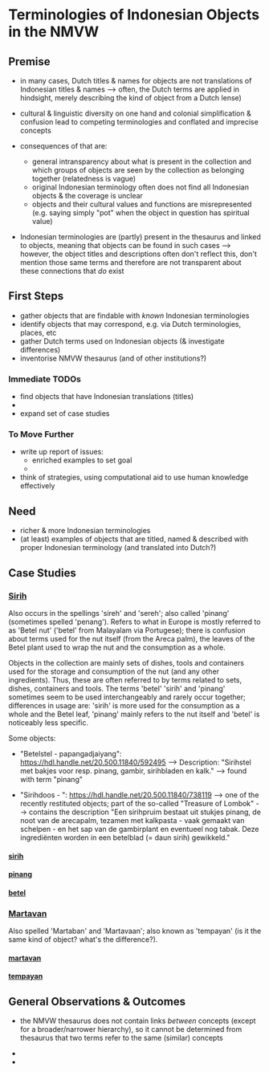 # Terminologies of Indonesian Objects in the NMVW

## Premise

 - in many cases, Dutch titles & names for objects are not translations of Indonesian titles & names
  --> often, the Dutch terms are applied in hindsight, merely describing the kind of object from a Dutch lense)

 - cultural & linguistic diversity on one hand and colonial simplification & confusion lead to competing terminologies and conflated and imprecise concepts  

 - consequences of that are:
   - general intransparency about what is present in the collection and which groups of objects are seen by the collection as belonging together (relatedness is vague)
   - original Indonesian terminology often does not find all Indonesian objects & the coverage is unclear
   - objects and their cultural values and functions are misrepresented (e.g. saying simply "pot" when the object in question has spiritual value)

 - Indonesian terminologies are (partly) present in the thesaurus and linked to objects, meaning that objects can be found in such cases
   --> however, the object titles and descriptions often don't reflect this, don't mention those same terms and therefore are not transparent about these connections that _do_ exist

## First Steps

 - gather objects that are findable with _known_ Indonesian terminologies
 - identify objects that may correspond, e.g. via Dutch terminologies, places, etc
 - gather Dutch terms used on Indonesian objects (& investigate differences)
 - inventorise NMVW thesaurus (and of other institutions?)

### Immediate TODOs

 - find objects that have Indonesian translations (titles)
 - 
 - expand set of case studies


### To Move Further

 - write up report of issues:
   - enriched examples to set goal
   -  
 - think of strategies, using computational aid to use human knowledge effectively 

## Need

 - richer & more Indonesian terminologies
 - (at least) examples of objects that are titled, named & described with proper Indonesian terminology (and translated into Dutch?) 


## Case Studies



### [Sirih](./sirih) 

Also occurs in the spellings 'sireh' and 'sereh'; also called 'pinang' (sometimes spelled 'penang'). Refers to what in Europe is mostly referred to as 'Betel nut' ('betel' from Malayalam via Portugese); there is confusion about terms used for the nut itself (from the Areca palm), the leaves of the Betel plant used to wrap the nut and the consumption as a whole.

Objects in the collection are mainly sets of dishes, tools and containers used for the storage and consumption of the nut (and any other ingredients). Thus, these are often referred to by terms related to sets, dishes, containers and tools. The terms 'betel' 'sirih' and 'pinang' sometimes seem to be used interchangeably and rarely occur together; differences in usage are: 'sirih' is more used for the consumption as a whole and the Betel leaf, 'pinang' mainly refers to the nut itself and 'betel' is noticeably less specific. 



Some objects:  

 - "Betelstel - papangadjaiyang": https://hdl.handle.net/20.500.11840/592495
   --> Description: "Sirihstel met bakjes voor resp. pinang, gambir, sirihbladen en kalk."
   --> found with term "pinang"  

 - "Sirihdoos - ": https://hdl.handle.net/20.500.11840/738119
   --> one of the recently restituted objects; part of the so-called "Treasure of Lombok"
   --> contains the description "Een sirihpruim bestaat uit stukjes pinang, de noot van de arecapalm, tezamen met kalkpasta - vaak gemaakt van schelpen - en het sap van de gambirplant en eventueel nog tabak. Deze ingrediënten worden in een betelblad (= daun sirih) gewikkeld."


#### [sirih](sirih.md)


#### [pinang](pinang.md)

#### [betel](betel.md)




### [Martavan](./martavan)

Also spelled 'Martaban' and 'Martavaan'; also known as 'tempayan' (is it the same kind of object? what's the difference?).  



#### [martavan](martavan.md)

#### [tempayan](tempayan.md)



## General Observations & Outcomes

 - the NMVW thesaurus does not contain links _between_ concepts (except for a broader/narrower hierarchy), so it cannot be determined from thesaurus that two terms refer to the same (similar) concepts
 - 

 - 



